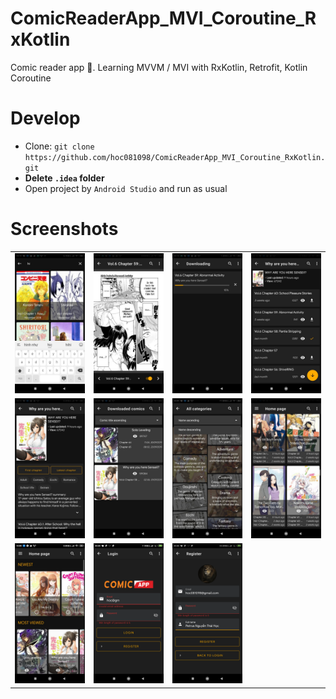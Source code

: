 # ComicReaderApp_MVI_Coroutine_RxKotlin
Comic reader app 📘. Learning MVVM / MVI with RxKotlin, Retrofit, Kotlin Coroutine

# Develop
- Clone: `git clone https://github.com/hoc081098/ComicReaderApp_MVI_Coroutine_RxKotlin.git`
- **Delete `.idea` folder**
- Open project by `Android Studio` and run as usual

# Screenshots

|  |  |   | |
| :---:                              | :---:                             | :---:                              | :---:     |
|![](screenshots/1.jpeg) |![](screenshots/2.jpeg) | ![](screenshots/3.jpeg)|![](screenshots/4.jpeg) |
|![](screenshots/5.jpeg) |![](screenshots/6.jpeg) | ![](screenshots/7.jpeg)|![](screenshots/8.jpeg) |
|![](screenshots/9.jpeg) |![](screenshots/10.png) | ![](screenshots/11.png) |  |
